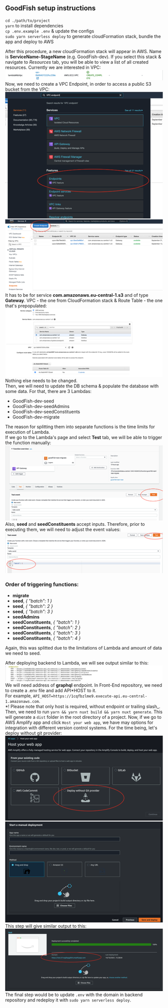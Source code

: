 ## GoodFish setup instructions

`cd ./path/to/project`  
`yarn` to install dependencies  
`cp .env.example .env` & update the configs  
`sudo yarn serverless deploy` to generate cloudFormation stack, bundle the app and deploy to AWS

After this procedure, a new cloudFormation stack will appear in AWS. Name is **ServiceName-StageName** (e.g. GoodFish-dev). If you select this stack & navigate to _Resources_ tab, you will be able to view a list of all created resources. Currently we are interested in VPC:
![VPC](/instructionsImages/vpc.png 'VPC')  
Now, we need to create a VPC Endpoint, in order to access a public S3 bucket from the VPC:  
![endpoint1](/instructionsImages/endpoint1.png 'endpoint1')  
![endpoint2](/instructionsImages/endpoint2.png 'endpoint2')  
It has to be for service **com.amazonaws.eu-central-1.s3** and of type **Gateway**. VPC - the one from CloudFormation stack & Route Table - the one that's prepopulated:  
![endpoint3](/instructionsImages/endpoint3.png 'endpoint3')  
Nothing else needs to be changed.  
Then, we will need to update the DB schema & populate the database with some data. For that, there are 3 Lambdas:

- GoodFish-dev-seed
- GoodFish-dev-seedAdmins
- GoodFish-dev-seedConstituents
- GoodFish-dev-migrate

The reason for splitting them into separate functions is the time limits for execution of Lambda.  
If we go to the Lambda's page and select **Test** tab, we will be able to trigger the function manually:
![lambda1](/instructionsImages/lambda1.png 'lambda1')  
Also, **seed** and **seedConstituents** accept inputs. Therefore, prior to executing them, we will need to adjust the event values:  
![lambda2](/instructionsImages/lambda2.png 'lambda2')

### Order of triggering functions:

- **migrate**
- **seed**, _{ "batch": 1 }_
- **seed**, _{ "batch": 2 }_
- **seed**, _{ "batch": 3 }_
- **seedAdmins**
- **seedConstituents**, _{ "batch": 1 }_
- **seedConstituents**, _{ "batch": 2 }_
- **seedConstituents**, _{ "batch": 3 }_
- **seedConstituents**, _{ "batch": 4 }_

Again, this was splitted due to the limitations of Lambda and amount of data we need to seed.

After deploying backend to Lambda, we will see output similar to this:
![deployment](/instructionsImages/deployment.png 'deployment')  
We will need address of **graphql** endpoint. In Front-End repository, we need to create a .env file and add API*HOST to it.  
For example, `API_HOST=https://1cqfbzlme9.execute-api.eu-central-1.amazonaws.com`.  
*! Please note that only host is required, without endpoint or trailing slash\_.
Then, we need to run `yarn && yarn nuxt build && yarn nuxt generate`. This will generate a `dist` folder in the root directory of a project. Now, if we go to AWS Amplify app and click `Host your web app`, we have may options for integration with different version control systems. For the time being, let's deploy without git provider:  
![amplify](/instructionsImages/amplify.png 'amplify')  
![amplify2](/instructionsImages/amplify2.png 'amplify2')  
This step will give similar output to this:  
![amplify3](/instructionsImages/amplify3.png 'amplify3')  
The final step would be to update `.env` with the domain in backend repository and redeploy it with `sudo yarn serverless deploy`.
